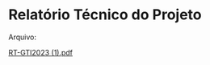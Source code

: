 # Relatório Técnico do Projeto


Arquivo:

[RT-GTI2023 (1).pdf](https://github.com/user-attachments/files/16882301/RT-GTI2023.1.pdf)

